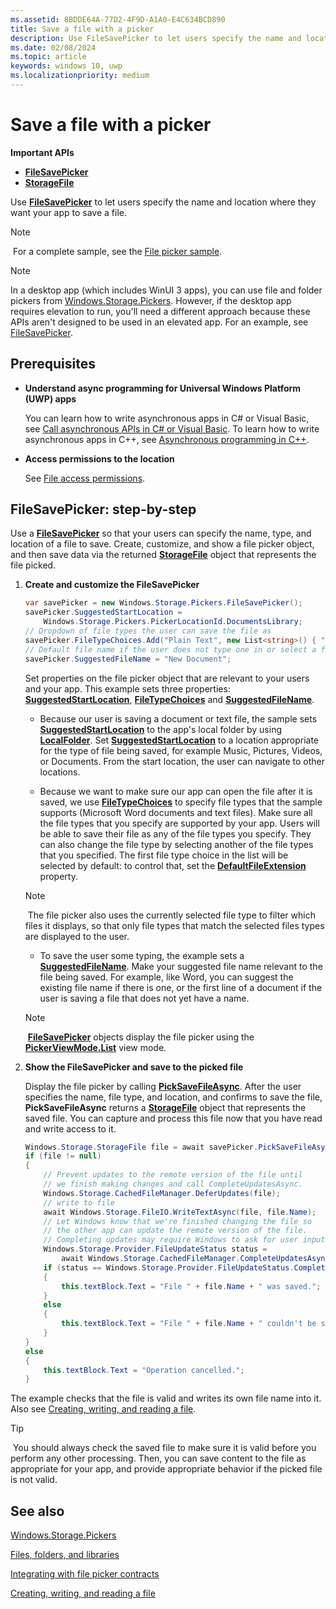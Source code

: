 ```yaml
---
ms.assetid: 8BDDE64A-77D2-4F9D-A1A0-E4C634BCD890
title: Save a file with a picker
description: Use FileSavePicker to let users specify the name and location where they want your app to save a file.
ms.date: 02/08/2024
ms.topic: article
keywords: windows 10, uwp
ms.localizationpriority: medium
---
```

# Save a file with a picker

**Important APIs**

- [**FileSavePicker**](/uwp/api/Windows.Storage.Pickers.FileSavePicker)
- [**StorageFile**](/uwp/api/Windows.Storage.StorageFile)

Use [**FileSavePicker**](/uwp/api/Windows.Storage.Pickers.FileSavePicker) to let users specify the name and location where they want your app to save a file.

> [!NOTE]
> For a complete sample, see the [File picker sample](https://github.com/Microsoft/Windows-universal-samples/tree/master/Samples/FilePicker).

> [!NOTE]
> In a desktop app (which includes WinUI 3 apps), you can use file and folder pickers from [Windows.Storage.Pickers](/uwp/api/windows.storage.pickers). However, if the desktop app requires elevation to run, you'll need a different approach because these APIs aren't designed to be used in an elevated app. For an example, see [FileSavePicker](/uwp/api/windows.storage.pickers.filesavepicker#in-a-desktop-app-that-requires-elevation).

## Prerequisites

- **Understand async programming for Universal Windows Platform (UWP) apps**

    You can learn how to write asynchronous apps in C# or Visual Basic, see [Call asynchronous APIs in C# or Visual Basic](../threading-async/call-asynchronous-apis-in-csharp-or-visual-basic.md). To learn how to write asynchronous apps in C++, see [Asynchronous programming in C++](../threading-async/asynchronous-programming-in-cpp-universal-windows-platform-apps.md).

- **Access permissions to the location**

    See [File access permissions](file-access-permissions.md).

## FileSavePicker: step-by-step

Use a [**FileSavePicker**](/uwp/api/Windows.Storage.Pickers.FileSavePicker) so that your users can specify the name, type, and location of a file to save. Create, customize, and show a file picker object, and then save data via the returned [**StorageFile**](/uwp/api/Windows.Storage.StorageFile) object that represents the file picked.

1. **Create and customize the FileSavePicker**

    ```cs
    var savePicker = new Windows.Storage.Pickers.FileSavePicker();
    savePicker.SuggestedStartLocation =
        Windows.Storage.Pickers.PickerLocationId.DocumentsLibrary;
    // Dropdown of file types the user can save the file as
    savePicker.FileTypeChoices.Add("Plain Text", new List<string>() { ".txt" });
    // Default file name if the user does not type one in or select a file to replace
    savePicker.SuggestedFileName = "New Document";
    ```

    Set properties on the file picker object that are relevant to your users and your app. This example sets three properties: [**SuggestedStartLocation**](/uwp/api/windows.storage.pickers.filesavepicker.suggestedstartlocation), [**FileTypeChoices**](/uwp/api/windows.storage.pickers.filesavepicker.filetypechoices) and [**SuggestedFileName**](/uwp/api/windows.storage.pickers.filesavepicker.suggestedfilename).

    - Because our user is saving a document or text file, the sample sets [**SuggestedStartLocation**](/uwp/api/windows.storage.pickers.filesavepicker.suggestedstartlocation) to the app's local folder by using [**LocalFolder**](/uwp/api/windows.storage.applicationdata.localfolder). Set [**SuggestedStartLocation**](/uwp/api/windows.storage.pickers.fileopenpicker.suggestedstartlocation) to a location appropriate for the type of file being saved, for example Music, Pictures, Videos, or Documents. From the start location, the user can navigate to other locations.

    - Because we want to make sure our app can open the file after it is saved, we use [**FileTypeChoices**](/uwp/api/windows.storage.pickers.filesavepicker.filetypechoices) to specify file types that the sample supports (Microsoft Word documents and text files). Make sure all the file types that you specify are supported by your app. Users will be able to save their file as any of the file types you specify. They can also change the file type by selecting another of the file types that you specified. The first file type choice in the list will be selected by default: to control that, set the [**DefaultFileExtension**](/uwp/api/windows.storage.pickers.filesavepicker.defaultfileextension) property.

    > [!NOTE]
    > The file picker also uses the currently selected file type to filter which files it displays, so that only file types that match the selected files types are displayed to the user.

    - To save the user some typing, the example sets a [**SuggestedFileName**](/uwp/api/windows.storage.pickers.filesavepicker.suggestedfilename). Make your suggested file name relevant to the file being saved. For example, like Word, you can suggest the existing file name if there is one, or the first line of a document if the user is saving a file that does not yet have a name.

    > [!NOTE]
    > [**FileSavePicker**](/uwp/api/Windows.Storage.Pickers.FileSavePicker) objects display the file picker using the [**PickerViewMode.List**](/uwp/api/Windows.Storage.Pickers.PickerViewMode) view mode.

2. **Show the FileSavePicker and save to the picked file**

    Display the file picker by calling [**PickSaveFileAsync**](/uwp/api/windows.storage.pickers.filesavepicker.picksavefileasync). After the user specifies the name, file type, and location, and confirms to save the file, **PickSaveFileAsync** returns a [**StorageFile**](/uwp/api/Windows.Storage.StorageFile) object that represents the saved file. You can capture and process this file now that you have read and write access to it.

    ```cs
    Windows.Storage.StorageFile file = await savePicker.PickSaveFileAsync();
    if (file != null)
    {
        // Prevent updates to the remote version of the file until
        // we finish making changes and call CompleteUpdatesAsync.
        Windows.Storage.CachedFileManager.DeferUpdates(file);
        // write to file
        await Windows.Storage.FileIO.WriteTextAsync(file, file.Name);
        // Let Windows know that we're finished changing the file so
        // the other app can update the remote version of the file.
        // Completing updates may require Windows to ask for user input.
        Windows.Storage.Provider.FileUpdateStatus status =
            await Windows.Storage.CachedFileManager.CompleteUpdatesAsync(file);
        if (status == Windows.Storage.Provider.FileUpdateStatus.Complete)
        {
            this.textBlock.Text = "File " + file.Name + " was saved.";
        }
        else
        {
            this.textBlock.Text = "File " + file.Name + " couldn't be saved.";
        }
    }
    else
    {
        this.textBlock.Text = "Operation cancelled.";
    }
    ```

The example checks that the file is valid and writes its own file name into it. Also see [Creating, writing, and reading a file](quickstart-reading-and-writing-files.md).

> [!TIP]
> You should always check the saved file to make sure it is valid before you perform any other processing. Then, you can save content to the file as appropriate for your app, and provide appropriate behavior if the picked file is not valid.

## See also

[Windows.Storage.Pickers](/uwp/api/windows.storage.pickers)

[Files, folders, and libraries](index.md)

[Integrating with file picker contracts](/previous-versions/windows/apps/hh465192(v=win.10))

[Creating, writing, and reading a file](quickstart-reading-and-writing-files.md)
